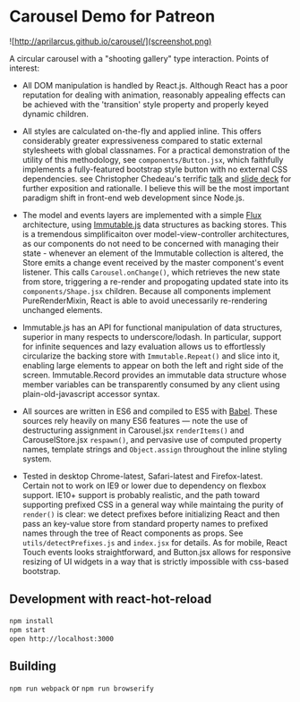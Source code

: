 Carousel Demo for Patreon
=========================

![http://aprilarcus.github.io/carousel/](screenshot.png)

A circular carousel with a "shooting gallery" type interaction. Points
of interest:

* All DOM manipulation is handled by React.js. Although React has a poor
  reputation for dealing with animation, reasonably appealing effects
  can be achieved with the 'transition' style property and properly
  keyed dynamic children.

* All styles are calculated on-the-fly and applied inline. This offers
  considerably greater expressiveness compared to static external
  stylesheets with global classnames. For a practical demonstration of
  the utility of this methodology, see `components/Button.jsx`,
  which faithfully implements a fully-featured bootstrap style button
  with no external CSS dependencies. see Christopher Chedeau's terrific
  [talk](https://vimeo.com/channels/684289/116209150) and
  [slide deck](http://blog.vjeux.com/2014/javascript/react-css-in-js-nationjs.html) for further exposition and rationalle. I believe this will be the most
  important paradigm shift in front-end web development since Node.js.

* The model and events layers are implemented with a simple [Flux](https://facebook.github.io/flux/)
  architecture, using [Immutable.js](http://facebook.github.io/immutable-js/)
  data structures as backing stores. This is a tremendous simplificaiton
  over model-view-controller architectures, as our components do not
  need to be concerned with managing their state - whenever an element
  of the Immutable collection is altered, the Store emits a change event
  received by the master component's event listener. This calls
  `Carousel.onChange()`, which retrieves the new state from store,
  triggering a re-render and propogating updated state into its
  `components/Shape.jsx` children. Because all components implement
  PureRenderMixin, React is able to avoid unecessarily re-rendering
  unchanged elements.

* Immutable.js has an API for functional manipulation of data
  structures, superior in many respects to underscore/lodash. In
  particular, support for infinite sequences and lazy evaluation allows
  us to effortlessly circularize the backing store with
  `Immutable.Repeat()` and slice into it, enabling large elements to
  appear on both the left and right side of the screen. Immutable.Record
  provides an immutable data structure whose member variables can be
  transparently consumed by any client using plain-old-javascript
  accessor syntax.

* All sources are written in ES6 and compiled to ES5 with [Babel](babeljs.io).
  These sources rely heavily on many ES6 features — note the use of
  destructuring assignment in Carousel.jsx `renderItems()` and
  CarouselStore.jsx `respawn()`, and pervasive use of computed property
  names, template strings and `Object.assign` throughout the inline
  styling system.

* Tested in desktop Chrome-latest, Safari-latest and Firefox-latest.
  Certain not to work on IE9 or lower due to dependency on flexbox
  support. IE10+ support is probably realistic, and the path toward
  supporting prefixed CSS in a general way while maintaing the purity of
  `render()` is clear: we detect prefixes before initializing React and
  then pass an key-value store from standard property names to prefixed
  names through the tree of React components as props. See
  `utils/detectPrefixes.js` and `index.jsx` for details. As for mobile,
  React Touch events looks straightforward, and Button.jsx allows for
  responsive resizing of UI widgets in a way that is strictly impossible
  with css-based bootstrap.

Development with react-hot-reload
---------------------------------

```
npm install
npm start
open http://localhost:3000
```

Building
--------

`npm run webpack` or `npm run browserify`
